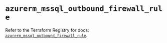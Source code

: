 # `azurerm_mssql_outbound_firewall_rule`

Refer to the Terraform Registry for docs: [`azurerm_mssql_outbound_firewall_rule`](https://registry.terraform.io/providers/hashicorp/azurerm/4.5.0/docs/resources/mssql_outbound_firewall_rule).
